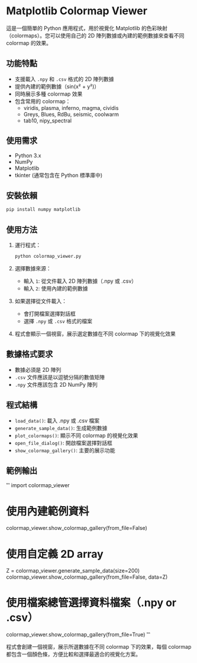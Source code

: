 # Matplotlib Colormap Viewer

這是一個簡單的 Python 應用程式，用於視覺化 Matplotlib 的色彩映射（colormaps）。您可以使用自己的 2D 陣列數據或內建的範例數據來查看不同 colormap 的效果。

## 功能特點

- 支援載入 `.npy` 和 `.csv` 格式的 2D 陣列數據
- 提供內建的範例數據（sin(x² + y²)）
- 同時展示多種 colormap 效果
- 包含常用的 colormap：
  - viridis, plasma, inferno, magma, cividis
  - Greys, Blues, RdBu, seismic, coolwarm
  - tab10, nipy_spectral

## 使用需求

- Python 3.x
- NumPy
- Matplotlib
- tkinter (通常包含在 Python 標準庫中)

## 安裝依賴

```bash
pip install numpy matplotlib
```

## 使用方法

1. 運行程式：
   ```bash
   python colormap_viewer.py
   ```

2. 選擇數據來源：
   - 輸入 `1`: 從文件載入 2D 陣列數據（.npy 或 .csv）
   - 輸入 `2`: 使用內建的範例數據

3. 如果選擇從文件載入：
   - 會打開檔案選擇對話框
   - 選擇 `.npy` 或 `.csv` 格式的檔案

4. 程式會顯示一個視窗，展示選定數據在不同 colormap 下的視覺化效果

## 數據格式要求

- 數據必須是 2D 陣列
- `.csv` 文件應該是以逗號分隔的數值矩陣
- `.npy` 文件應該包含 2D NumPy 陣列

## 程式結構

- `load_data()`: 載入 .npy 或 .csv 檔案
- `generate_sample_data()`: 生成範例數據
- `plot_colormaps()`: 顯示不同 colormap 的視覺化效果
- `open_file_dialog()`: 開啟檔案選擇對話框
- `show_colormap_gallery()`: 主要的展示功能

## 範例輸出

‵‵‵
import colormap_viewer

# 使用內建範例資料
colormap_viewer.show_colormap_gallery(from_file=False)

# 使用自定義 2D array
Z = colormap_viewer.generate_sample_data(size=200)
colormap_viewer.show_colormap_gallery(from_file=False, data=Z)

# 使用檔案總管選擇資料檔案（.npy or .csv）
colormap_viewer.show_colormap_gallery(from_file=True)
‵‵‵

程式會創建一個視窗，展示所選數據在不同 colormap 下的效果，每個 colormap 都包含一個顏色條，方便比較和選擇最適合的視覺化方案。
